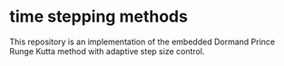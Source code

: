 # time stepping methods
This repository is an implementation of the embedded 
Dormand Prince Runge Kutta method with adaptive step size control.